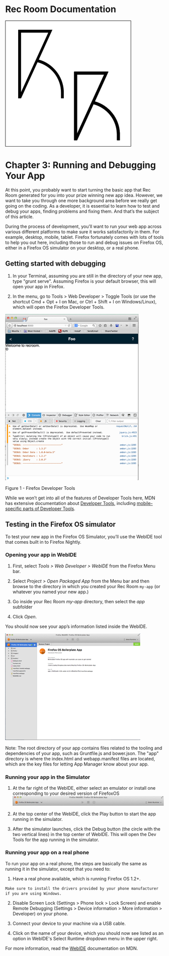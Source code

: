 # Rec Room Documentation

![Rec Room logo](images/recroom-logo.jpg?raw=true)


# Chapter 3: Running and Debugging Your App

At this point, you probably want to start turning the basic app that Rec Room generated for you into your prize winning new app idea. However, we want to take you through one more background area before we really get going on the coding. As a developer, it is essential to learn how to test and debug your apps, finding problems and fixing them. And that’s the subject of this article.

During the process of development, you’ll want to run your web app across various different platforms to make sure it works satisfactorily in them. For example, desktop, mobile, tablet. Firefox fortunately comes with lots of tools to help you out here, including those to run and debug issues on Firefox OS, either in a Firefox OS simulator on your desktop, or a real phone.

## Getting started with debugging

1. In your Terminal, assuming you are still in the directory of your new app, type "grunt serve". Assuming Firefox is your default browser, this will open your app in Firefox.

2. In the menu, go to Tools > Web Developer > Toggle Tools (or use the shortcut Cmd + Opt + I on Mac, or Ctrl + Shift + I on Windows/Linux), which will open the Firefox Developer Tools.

![Your new app and Firefox Dev Tools](images/new_app_plus_dev_tools.png?raw=true)

Figure 1 - Firefox Developer Tools

While we won’t get into all of the features of Developer Tools here, MDN has extensive documentation about [Developer Tools](https://developer.mozilla.org/en-US/docs/Tools), including [mobile-specific parts of Developer ](https://developer.mozilla.org/en-US/Firefox_OS/Using_the_App_Manager)[Tools](https://developer.mozilla.org/en-US/Firefox_OS/Using_the_App_Manager).

## Testing in the Firefox OS simulator

To test your new app in the Firefox OS Simulator, you’ll use the WebIDE tool that comes built in to Firefox Nightly.

### Opening your app in WebIDE

1. First, select *Tools > Web Developer > WebIDE* from the Firefox Menu bar.

2. Select *Project > Open Packaged App* from the Menu bar and then browse to the directory in which you created your Rec Room ```my-app``` (or whatever you named your new app.)

3. Go inside your Rec Room *my-app* directory, then select the *app* subfolder

4. Click *Open*.

You should now see your app’s information listed inside the WebIDE.

![WebIDE](images/webide.png?raw=true)

Note: The root directory of your app contains files related to the tooling and dependencies of your app, such as Gruntfile.js and bower.json. The "app" directory is where the index.html and webapp.manifest files are located, which are the key files for letting App Manager know about your app.

### Running your app in the Simulator

1. At the far right of the WebIDE, either select an emulator or install one corresponding to your desired version of FirefoxOS
![FirefoxOS simulators](images/webide-runtimes.png?raw=true)

2. At the top center of the WebIDE, click the Play button to start the app running in the simulator.

3. After the simulator launches, click the Debug button (the circle with the two vertical lines) in the top center of WebIDE. This will open the Dev Tools for the app running in the simulator.


### Running your app on a real phone

To run your app on a real phone, the steps are basically the same as running it in the simulator, except that you need to:

1. Have a real phone available, which is running Firefox OS 1.2+.

```
Make sure to install the drivers provided by your phone manufacturer if you are using Windows.
```

2. Disable Screen Lock (Settings > Phone lock > Lock Screen) and enable Remote Debugging (Settings > Device information > More information > Developer) on your phone.

3. Connect your device to your machine via a USB cable.

4. Click on the name of your device, which you should now see listed as an option in WebIDE's Select Runtime dropdown menu in the upper right.

For more information, read the [WebIDE](https://developer.mozilla.org/en-US/docs/Tools/WebIDE) documentation on MDN.

